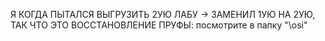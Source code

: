 Я КОГДА ПЫТАЛСЯ ВЫГРУЗИТЬ 2УЮ ЛАБУ -> ЗАМЕНИЛ 1УЮ НА 2УЮ, ТАК ЧТО ЭТО ВОССТАНОВЛЕНИЕ
ПРУФЫ: посмотрите в папку "\osi"
